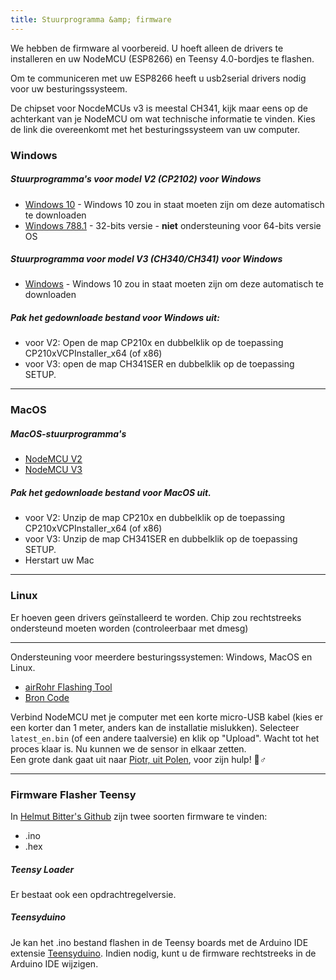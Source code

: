```yaml
---
title: Stuurprogramma &amp; firmware
---
```


We hebben de firmware al voorbereid. U hoeft alleen de drivers te installeren en uw NodeMCU (ESP8266) en Teensy 4.0-bordjes te flashen.

Om te communiceren met uw ESP8266 heeft u usb2serial drivers nodig voor uw besturingssysteem.

De chipset voor NocdeMCUs v3 is meestal CH341, kijk maar eens op de achterkant van je NodeMCU om wat technische informatie te vinden. Kies de link die overeenkomt met het besturingssysteem van uw computer.

### Windows

##### Stuurprogramma's voor model V2 (CP2102) voor Windows
* [Windows 10](https://www.silabs.com/documents/public/software/CP210x_Universal_Windows_Driver.zip) - Windows 10 zou in staat moeten zijn om deze automatisch te downloaden
* [Windows 788.1](https://www.silabs.com/documents/public/software/CP210x_Windows_Drivers.zip) - 32-bits versie - **niet** ondersteuning voor 64-bits versie OS

##### Stuurprogramma voor model V3 (CH340/CH341) voor Windows
* [Windows](http://www.wch.cn/downloads/file/5.html) - Windows 10 zou in staat moeten zijn om deze automatisch te downloaden

##### Pak het gedownloade bestand voor Windows uit:
* voor V2: Open de map CP210x en dubbelklik op de toepassing CP210xVCPInstaller_x64 (of x86)
* voor V3: open de map CH341SER en dubbelklik op de toepassing SETUP.

---

### MacOS

##### MacOS-stuurprogramma's
* [NodeMCU V2](https://www.silabs.com/documents/public/software/Mac_OSX_VCP_Driver.zip)
* [NodeMCU V3](http://www.wch.cn/downloads/file/178.html)

##### Pak het gedownloade bestand voor MacOS uit.
* voor V2: Unzip de map CP210x en dubbelklik op de toepassing CP210xVCPInstaller_x64 (of x86)
* voor V3: Unzip de map CH341SER en dubbelklik op de toepassing SETUP.
* Herstart uw Mac

---

### Linux
Er hoeven geen drivers geïnstalleerd te worden. Chip zou rechtstreeks ondersteund moeten worden (controleerbaar met dmesg)

---

Ondersteuning voor meerdere besturingssystemen: Windows, MacOS en Linux.

* [airRohr Flashing Tool](http://firmware.sensor.community/airrohr/flashing-tool/)
* [Bron Code](https://github.com/opendata-stuttgart/airrohr-firmware-flasher/)

Verbind NodeMCU met je computer met een korte micro-USB kabel (kies er een korter dan 1 meter, anders kan de installatie mislukken). Selecteer `latest_en.bin` (of een andere taalversie) en klik op "Upload".
Wacht tot het proces klaar is. Nu kunnen we de sensor in elkaar zetten.
<br>
Een grote dank gaat uit naar [Piotr, uit Polen](https://dropbox.inf.re), voor zijn hulp! 🙋♂️

---
### Firmware Flasher Teensy
In [Helmut Bitter's Github](https://github.com/hbitter/DNMS/tree/master/Firmware) zijn twee soorten firmware te vinden:
* .ino
* .hex

##### Teensy Loader

Er bestaat ook een opdrachtregelversie.

##### Teensyduino
Je kan het .ino bestand flashen in de Teensy boards met de Arduino IDE extensie [Teensyduino](https://www.pjrc.com/teensy/teensyduino.html).
Indien nodig, kunt u de firmware rechtstreeks in de Arduino IDE wijzigen.
